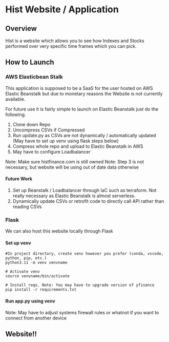 # Hist Website / Application

## Overview
Hist is a website which allows you to see how Indexes and Stocks performed over very specific time frames which you can pick.

## How to Launch

### AWS Elasticbean Stalk
This application is supposed to be a SaaS for the user hosted on AWS Elastic Beanstalk but due to monetary reasons the Website is not currently available.

For future use it is fairly simple to launch on Elastic Beanstalk just do the following. 

1. Clone down Repo
2. Uncompress CSVs if Compressed
3. Run update.py as CSVs are not dynamically / automatically updated (May have to set up venv using flask steps below) 
4. Compress whole repo and upload to Elastic Beanstalk in AWS
5. May have to configure Loadbalancer

Note: Make sure histfinance.com is still owned
Note: Step 3 is not necessary, but website will be using out of date data otherwise

#### Future Work
1. Set up Beanstalk / Loadbalancer through IaC such as terraform. Not really necessary as Elastic Beanstalk is almost serverless.
2. Dynamically update CSVs or retrofit code to directly call API rather than reading CSVs

### Flask
We can also host this website locally through Flask

#### Set up venv
```
#In project directory, create venv however you prefer (conda, vscode, python, pip, etc.)
python3.11 -m venv venvname 

# Activate venv
source venvname/bin/activate

# Install reqs. Note: You may have to upgrade version of yfinance
pip install -r requirements.txt
```
#### Run app.py using venv
Note: May have to adjust systems firewall rules or whatnot if you want to connect from another device

## Website!!


